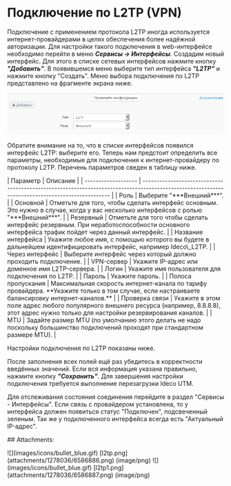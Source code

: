 # Подключение по L2TP \(VPN\)

Подключение с применением протокола L2TP иногда используется интернет-провайдерами в целях обеспечения более надёжной авторизации. Для настройки такого подключения в web-интерфейсе необходимо перейти в меню _**Сервисы -&gt; Интерфейсы**_. Создадим новый интерфейс. Для этого в списке сетевых интерфейсов нажмите кнопку _**"Добавить"**_. В появившемся меню выберите тип интерфейса _**"L2TP"**_ и нажмите кнопку "Создать". Меню выбора подключения по L2TP представлено на фрагменте экрана ниже.

![](.gitbook/assets/6586886.png)

Обратите внимание на то, что в списке интерфейсов появился интерфейс L2TP: выберите его. Теперь нам предстоит определить все параметры, необходимые для подключения к интернет-провайдеру по протоколу L2TP. Перечень параметров сведен в таблицу ниже.

 \| Параметр \| Описание \| \| ------------------- \| ------------------------------------------------------------------------------------------------------------------------------------------------ \| \| Роль \| Выберите "\*\*\*Внешний\*\*\*". \| \| Основной \| Отметьте для того, чтобы сделать интерфейс основным. Это нужно в случае, когда у вас несколько интерфейсов с ролью "\*\*\*Внешний\*\*\*". \| \| Резервный \| Отметьте для того чтобы сделать интерфейс резервным. При неработоспособности основного интерфейса трафик пойдет через данный интерфейс. \| \| Название интерфейса \| Укажите любое имя, с помощью которого вы будете в дальнейшем идентифицировать интерфейс, например Ideco\\_L2TP. \| \| Через интерфейс \| Выберите интерфейс через который должно проходить подключение. \| \| VPN-сервер \| Укажите IP-адрес или доменное имя L2TP-сервера. \| \| Логин \| Укажите имя пользователя для подключения по L2TP. \| \| Пароль \| Укажите пароль. \| \| Полоса пропускания \| Максимальная скорость интернет-канала по тарифу провайдера. \*\*Укажите только в том случае, если настраиваете балансировку интернет-каналов.\*\* \| \| Проверка связи \| Укажите в этом поле адрес любого популярного внешнего ресурса \(например, 8.8.8.8\), этот адрес нужно только для настройки резервирования каналов. \| \| MTU \| Задайте размер MTU \(по умолчанию этого делать не надо поскольку большинство подключений проходят при стандартном размере MTU\). \|

Настройки подключения по L2TP показаны ниже.

После заполнения всех полей ещё раз убедитесь в корректности введённых значений. Если вся информация указана правильно, нажмите кнопку _**"Сохранить"**_. Для завершения настройки подключения требуется выполнение перезагрузки Ideco UTM.

Для отслеживания состояния соединения перейдите в раздел "Сервисы - Интерфейсы". Если связь с провайдером установлена, то у интерфейса должен появиться статус "Подключен", подсвеченный зеленым. Так же у подключенного интерфейса всегда есть "Актуальный IP-адрес".

 \#\# Attachments:

 !\[\]\(images/icons/bullet\_blue.gif\) \[l2tp.png\]\(attachments/1278036/6586886.png\) \(image/png\) !\[\]\(images/icons/bullet\_blue.gif\) \[l2tp1.png\]\(attachments/1278036/6586887.png\) \(image/png\)

